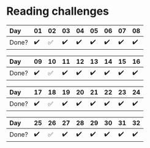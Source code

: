 # Reading challenges

Day           | 01                 | 02                  |  03               |  04               |  05               |  06               |  07               |  08               |
:------------ | :-------------     | :-------------------| :-----------------| :-----------------| :-----------------| :-----------------| :-----------------| :-----------------|
Done?         | :heavy_check_mark: |  :white_check_mark: | :heavy_check_mark:| :heavy_check_mark:| :heavy_check_mark:| :heavy_check_mark:| :heavy_check_mark:| :heavy_check_mark:|

Day           | 09                 | 10                  |  11               |  12               |  13               |  14               |  15               |  16               |
:------------ | :-------------     | :-------------------| :-----------------| :-----------------| :-----------------| :-----------------| :-----------------| :-----------------|
Done?         | :heavy_check_mark: |  :white_check_mark: | :heavy_check_mark:| :heavy_check_mark:| :heavy_check_mark:| :heavy_check_mark:| :heavy_check_mark:| :heavy_check_mark:|

Day           | 17                 | 18                  |  19               |  20               |  21               |  22               |  23               |  24               |
:------------ | :-------------     | :-------------------| :-----------------| :-----------------| :-----------------| :-----------------| :-----------------| :-----------------|
Done?         | :heavy_check_mark: |  :white_check_mark: | :heavy_check_mark:| :heavy_check_mark:| :heavy_check_mark:| :heavy_check_mark:| :heavy_check_mark:| :heavy_check_mark:|

Day           | 25                 | 26                  |  27               |  28               |  29               |  30               |  31               |  32               |
:------------ | :-------------     | :-------------------| :-----------------| :-----------------| :-----------------| :-----------------| :-----------------| :-----------------|
Done?         | :heavy_check_mark: |  :white_check_mark: | :heavy_check_mark:| :heavy_check_mark:| :heavy_check_mark:| :heavy_check_mark:| :heavy_check_mark:| :heavy_check_mark:|
